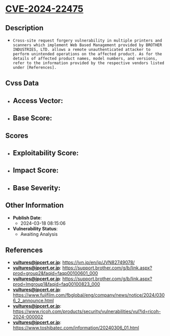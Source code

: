 
# [CVE-2024-22475](https://cve.mitre.org/cgi-bin/cvename.cgi?name=CVE-2024-22475)

## Description

- `Cross-site request forgery vulnerability in multiple printers and scanners which implement Web Based Management provided by BROTHER INDUSTRIES, LTD. allows a remote unauthenticated attacker to perform unintended operations on the affected product. As for the details of affected product names, model numbers, and versions, refer to the information provided by the respective vendors listed under [References].`

## Cvss Data

- **Access Vector**:
  - 
- **Base Score**:
  - 

## Scores

- **Exploitability Score**:
  - 
- **Impact Score**:
  - 
- **Base Severity**:
  - 

## Other Information

- **Publish Date**:
  - 2024-03-18 08:15:06
- **Vulnerability Status**:
  - Awaiting Analysis

## References

- **vultures@jpcert.or.jp**: https://jvn.jp/en/jp/JVN82749078/
- **vultures@jpcert.or.jp**: https://support.brother.com/g/b/link.aspx?prod=group2&faqid=faqp00100601_000
- **vultures@jpcert.or.jp**: https://support.brother.com/g/b/link.aspx?prod=lmgroup1&faqid=faq00100823_000
- **vultures@jpcert.or.jp**: https://www.fujifilm.com/fbglobal/eng/company/news/notice/2024/0306_2_announce.html
- **vultures@jpcert.or.jp**: https://www.ricoh.com/products/security/vulnerabilities/vul?id=ricoh-2024-000002
- **vultures@jpcert.or.jp**: https://www.toshibatec.com/information/20240306_01.html

